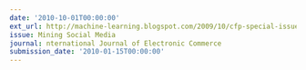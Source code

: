 ```yaml
---
date: '2010-10-01T00:00:00'
ext_url: http://machine-learning.blogspot.com/2009/10/cfp-special-issue-of-international.html
issue: Mining Social Media
journal: nternational Journal of Electronic Commerce
submission_date: '2010-01-15T00:00:00'
---
```

